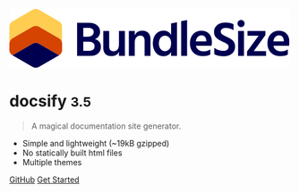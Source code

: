 <!-- _coverpage.md -->

![logo](_media/logo-large.svg)

# docsify <small>3.5</small>

> A magical documentation site generator.

* Simple and lightweight (~19kB gzipped)
* No statically built html files
* Multiple themes

[GitHub](https://github.com/bundlesize/bundlesize)
[Get Started](#docsify)
